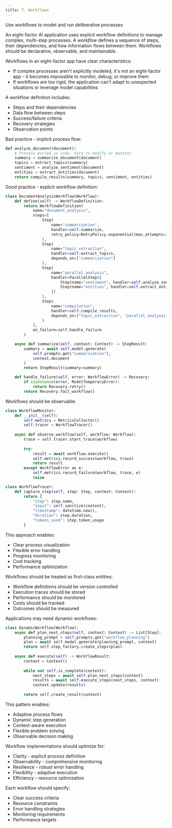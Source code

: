 ```yaml
---
title: 7. Workflows
---
```


Use workflows to model and run deliberative processes

An eight-factor AI application uses explicit workflow definitions to manage complex, multi-step processes. A *workflow* defines a sequence of steps, their dependencies, and how information flows between them. Workflows should be declarative, observable, and maintainable.

Workflows in an eight-factor app have clear characteristics:
* If complex processes aren't explicitly modeled, it's not an eight-factor app – it becomes impossible to monitor, debug, or improve them
* If workflows are too rigid, the application can't adapt to unexpected situations or leverage model capabilities

A workflow definition includes:
* Steps and their dependencies
* Data flow between steps
* Success/failure criteria
* Recovery strategies
* Observation points

Bad practice - implicit process flow:
```python
def analyze_document(document):
    # Process buried in code, hard to modify or monitor
    summary = summarize_document(document)
    topics = extract_topics(summary)
    sentiment = analyze_sentiment(document)
    entities = extract_entities(document)
    return compile_results(summary, topics, sentiment, entities)
```

Good practice - explicit workflow definition:
```python
class DocumentAnalysisWorkflow(Workflow):
    def define(self) -> WorkflowDefinition:
        return WorkflowDefinition(
            name="document_analysis",
            steps=[
                Step(
                    name="summarization",
                    handler=self.summarize,
                    retry_policy=RetryPolicy.exponential(max_attempts=3)
                ),
                Step(
                    name="topic_extraction",
                    handler=self.extract_topics,
                    depends_on=["summarization"]
                ),
                Step(
                    name="parallel_analysis",
                    handler=ParallelStep([
                        Step(name="sentiment", handler=self.analyze_sentiment),
                        Step(name="entities", handler=self.extract_entities)
                    ])
                ),
                Step(
                    name="compilation",
                    handler=self.compile_results,
                    depends_on=["topic_extraction", "parallel_analysis"]
                )
            ],
            on_failure=self.handle_failure
        )

    async def summarize(self, context: Context) -> StepResult:
        summary = await self.model.generate(
            self.prompts.get("summarization"),
            context.document
        )
        return StepResult(summary=summary)

    def handle_failure(self, error: WorkflowError) -> Recovery:
        if isinstance(error, ModelTemporaryError):
            return Recovery.retry()
        return Recovery.fail_workflow()
```

Workflows should be observable:
```python
class WorkflowMonitor:
    def __init__(self):
        self.metrics = MetricsCollector()
        self.tracer = WorkflowTracer()
    
    async def observe_workflow(self, workflow: Workflow):
        trace = self.tracer.start_trace(workflow)
        
        try:
            result = await workflow.execute()
            self.metrics.record_success(workflow, trace)
            return result
        except WorkflowError as e:
            self.metrics.record_failure(workflow, trace, e)
            raise

class WorkflowTracer:
    def capture_step(self, step: Step, context: Context):
        return {
            "step": step.name,
            "input": self.sanitize(context),
            "timestamp": datetime.now(),
            "duration": step.duration,
            "tokens_used": step.token_usage
        }
```

This approach enables:
* Clear process visualization
* Flexible error handling
* Progress monitoring
* Cost tracking
* Performance optimization

Workflows should be treated as first-class entities:
* Workflow definitions should be version controlled
* Execution traces should be stored
* Performance should be monitored
* Costs should be tracked
* Outcomes should be measured

Applications may need dynamic workflows:
```python
class DynamicWorkflow(Workflow):
    async def plan_next_steps(self, context: Context) -> List[Step]:
        planning_prompt = self.prompts.get("workflow_planning")
        plan = await self.model.generate(planning_prompt, context)
        return self.step_factory.create_steps(plan)
    
    async def execute(self) -> WorkflowResult:
        context = Context()
        
        while not self.is_complete(context):
            next_steps = await self.plan_next_steps(context)
            results = await self.execute_steps(next_steps, context)
            context.update(results)
            
        return self.create_result(context)
```

This pattern enables:
* Adaptive process flows
* Dynamic step generation
* Context-aware execution
* Flexible problem solving
* Observable decision making

Workflow implementations should optimize for:
* Clarity - explicit process definition
* Observability - comprehensive monitoring
* Resilience - robust error handling
* Flexibility - adaptive execution
* Efficiency - resource optimization

Each workflow should specify:
* Clear success criteria
* Resource constraints
* Error handling strategies
* Monitoring requirements
* Performance targets
